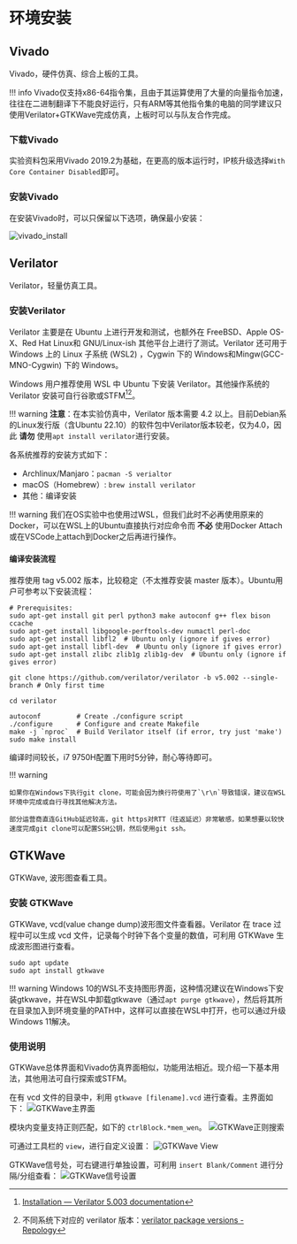 # 环境安装

## Vivado

Vivado，硬件仿真、综合上板的工具。

!!! info
    Vivado仅支持x86-64指令集，且由于其运算使用了大量的向量指令加速，往往在二进制翻译下不能良好运行，只有ARM等其他指令集的电脑的同学建议只使用Verilator+GTKWave完成仿真，上板时可以与队友合作完成。

### 下载Vivado

实验资料包采用Vivado 2019.2为基础，在更高的版本运行时，IP核升级选择`With Core Container Disabled`即可。

### 安装Vivado

在安装Vivado时，可以只保留以下选项，确保最小安装：

![vivado_install](../img/vivado_install.png)

## Verilator

Verilator，轻量仿真工具。

### 安装Verilator

Verilator 主要是在 Ubuntu 上进行开发和测试，也额外在 FreeBSD、Apple OS-X、Red Hat Linux和 GNU/Linux-ish 其他平台上进行了测试。Verilator 还可用于 Windows 上的 Linux 子系统 (WSL2) ，Cygwin 下的 Windows和Mingw(GCC-MNO-Cygwin) 下的 Windows。

Windows 用户推荐使用 WSL 中 Ubuntu 下安装 Verilator。其他操作系统的 Verilator 安装可自行谷歌或STFM[^1][^2]。

!!! warning
    **注意**：在本实验仿真中，Verilator 版本需要 4.2 以上。目前Debian系的Linux发行版（含Ubuntu 22.10）的软件包中Verilator版本较老，仅为4.0，因此 **请勿** 使用`apt install verilator`进行安装。

各系统推荐的安装方式如下：

- Archlinux/Manjaro：`pacman -S verialtor`
- macOS（Homebrew）: `brew install verilator`
- 其他：编译安装

!!! warning
    我们在OS实验中也使用过WSL，但我们此时不必再使用原来的Docker，可以在WSL上的Ubuntu直接执行对应命令而 **不必** 使用Docker Attach或在VSCode上attach到Docker之后再进行操作。

#### 编译安装流程
推荐使用 tag v5.002 版本，比较稳定（不太推荐安装 master 版本）。Ubuntu用户可参考以下安装流程：
```shell
# Prerequisites:
sudo apt-get install git perl python3 make autoconf g++ flex bison ccache
sudo apt-get install libgoogle-perftools-dev numactl perl-doc
sudo apt-get install libfl2  # Ubuntu only (ignore if gives error)
sudo apt-get install libfl-dev  # Ubuntu only (ignore if gives error)
sudo apt-get install zlibc zlib1g zlib1g-dev  # Ubuntu only (ignore if gives error)

git clone https://github.com/verilator/verilator -b v5.002 --single-branch # Only first time

cd verilator

autoconf         # Create ./configure script
./configure      # Configure and create Makefile
make -j `nproc`  # Build Verilator itself (if error, try just 'make')
sudo make install
```
编译时间较长，i7 9750H配置下用时5分钟，耐心等待即可。

!!! warning

    如果你在Windows下执行git clone，可能会因为换行符使用了`\r\n`导致错误，建议在WSL环境中完成或自行寻找其他解决方法。
    
    部分运营商直连GitHub延迟较高，git https对RTT（往返延迟）非常敏感，如果想要以较快速度完成git clone可以配置SSH公钥，然后使用git ssh。

## GTKWave

GTKWave, 波形图查看工具。

### 安装 GTKWave

GTKWave, vcd(value change dump)波形图文件查看器。Verilator 在 trace 过程中可以生成 vcd 文件，记录每个时钟下各个变量的数值，可利用 GTKWave 生成波形图进行查看。

```shell
sudo apt update
sudo apt install gtkwave
```

!!! warning
    Windows 10的WSL不支持图形界面，这种情况建议在Windows下安装gtkwave，并在WSL中卸载gtkwave（通过`apt purge gtkwave`），然后将其所在目录加入到环境变量的PATH中，这样可以直接在WSL中打开，也可以通过升级Windows 11解决。

### 使用说明
GTKWave总体界面和Vivado仿真界面相似，功能用法相近。现介绍一下基本用法，其他用法可自行探索或STFM。

在有 vcd 文件的目录中，利用 `gtkwave [filename].vcd` 进行查看。主界面如下：
![GTKWave主界面](../img/gtkwave-main.png)

模块内变量支持正则匹配，如下的 `ctrlBlock.*mem_wen`。
![GTKWave正则搜索](../img/gtkwave-regular-search.png)

可通过工具栏的 `view`，进行自定义设置：
![GTKWave View](../img/gtkwave-view.png)

GTKWave信号处，可右键进行单独设置，可利用 `insert Blank/Comment` 进行分隔/分组查看：
![GTKWave信号设置](../img/gtkwave-signals.png)

[^1]: [Installation — Verilator 5.003 documentation](https://verilator.org/guide/latest/install.html)
[^2]: 不同系统下对应的 verilator 版本：[verilator package versions - Repology](https://repology.org/project/verilator/versions)